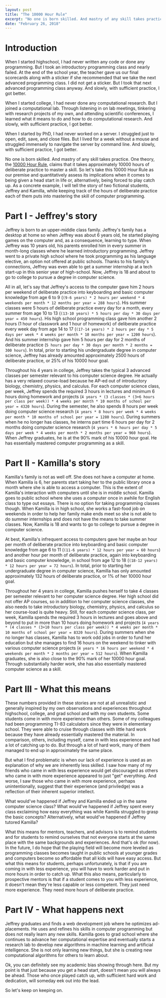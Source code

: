 ```yaml
---
layout: post
title: "The 10000 Hour Rule"
excerpt: "No one is born skilled. And mastry of any skill takes practice. One theory, the 10000 Hour Rule, claims that it takes approximately 10000 hours of deliberate practice to master a skill. So let's take this 10000 Hour Rule as our premise and quantitatively assess its implications when it comes to being given a head start in life or, alternatively, being forced to play catch up. As a concrete example, I will tell the story of two fictional students, Jeffrey and Kamilla, while keeping track of the hours of deliberate practice each of them puts into mastering the skill of computer programming."
date: "February 26, 2018"
---
```


# Introduction

When I started highschool, I had never written any code or done any programming. But I took an introductory programming class and nearly failed. At the end of the school year, the teacher gave us our final scorecards along with a sticker if she recommended that we take the next advanced programming class. I did not get a sticker. But I took that next advanced programming class anyway. And slowly, with sufficient practice, I got better. 

When I started college, I had never done any computational research. But I joined a computational lab. Through listening in on lab meetings, tinkering with research projects of my own, and attending scientific conferences, I learned what it means to do and how to do computational research. And slowly, with sufficient practice, I got better. 

When I started by PhD, I had never worked on a server. I struggled just to open, edit, save, and close files. But I lived for a week without a mouse and struggled immensely to navigate the server by command line. And slowly, with sufficient practice, I got better.

No one is born skilled. And mastry of any skill takes practice. One theory, the [10000 Hour Rule](https://hubpages.com/health/10000-hour-rule), claims that it takes approximately 10000 hours of deliberate practice to master a skill. So let's take this 10000 Hour Rule as our premise and quantitatively assess its implications when it comes to being given a head start in life or, alternatively, being forced to play catch up. As a concrete example, I will tell the story of two fictional students, Jeffrey and Kamilla, while keeping track of the hours of deliberate practice each of them puts into mastering the skill of computer programming. 

# Part I - Jeffrey's story

Jeffrey is born to an upper-middle class family. Jeffrey's family has a desktop at home so when Jeffrey was about 6 years old, he started playing games on the computer and, as a consequence, learning to type. When Jeffrey was 10 years old, his parents enrolled him in every summer in month-long classes where he learned introductory programming. Jeffrey went to a private high school where he took programming as his language elective, an option not offered at public schools. Thanks to his family's connections, Jeffrey was even able to get a summer internship at a tech start-up in this senior year of high-school. Now, Jeffrey is 18 and about to go to college to pursue a degree in computer science. 

All in all, let's say that Jeffrey's access to the computer gave him 2 hours per weekend of deliberate practice into keyboarding and basic computer knowledge from age 6 to 9 (`(9-6 years) * 2 hours per weekend * 4 weekends per month * 12 months per year = 288 hours`). His summer classes were 5 hours of deliberate practice every day for a month, every summer from age 10 to 13 (`(13-10 years) * 5 hours per day * 30 days per year = 450 hours`). His high school programming class gave him another 2 hours (1 hour of classwork and 1 hour of homework) of deliberate practice every week day from age 14 to 17 (`(17-14 years) * 2 hours per day * 5 days per week * 4 weeks per month * 10 months per year = 1200 hours`). And his summer internship gave him 5 hours per day for 2 months of deliberate practice (`5 hours per day * 30 days per month * 2 months = 300 hours`). In total, prior to starting his undergraduate degree in computer science, Jeffrey has already amounted approximately 2500 hours of deliberate practice, or 25% of his 10000 hour goal.

Throughout his 4 years in college, Jeffrey takes the typical 3 advanced classes per semester relevant to his computer science degree. He actually has a very relaxed course-load because he AP-ed out of introductory biology, chemistry, physics, and calculus. For each computer science class, per week, Jeffrey spends the required 3 hours in lectures and minimum 6 hours doing homework and projects (`4 years * (3 classes * (3+6 hours per class per week)) * 4 weeks per month * 10 months of school per year = 4320 hours`). During the semester, he also spends 8 hours per week doing computer science research (`4 years * 8 hours per week * 4 weeks per month * 10 months of school per year = 1280 hours`). During summers when he no longer has classes, he interns part time 6 hours per day for 2 months doing computer science research (`4 years * 6 hours per day * 5 days per week * 4 weeks per month * 2 months per year = 960 hours`). When Jeffrey graduates, he is at the 90% mark of his 10000 hour goal. He has essentially mastered computer programming as a skill.

# Part II - Kamilla's story

Kamilla's family is not as well off. She does not have a computer at home. When Kamilla is 6, her parents start taking her to the public library once a month where she is able to access a computer. This is the extent of Kamilla's interaction with computers until she is in middle school. Kamilla goes to public school where she uses a computer once in awhile for English class to type out essays. There is no option for taking programming classes though. When Kamilla is in high school, she works a fast-food job on weekends in order to help her family make ends meet so she is not able to do summer internships and does not have the means to take summer classes. Now, Kamilla is 18 and wants to go to college to pursue a degree in computer science. 

At best, Kamilla's infrequent access to computers gave her maybe an hour per month of deliberate practice into keyboarding and basic computer knowledge from age 6 to 11 (`(11-6 years) * 12 hours per year = 60 hours`) and another hour per month of deliberate practice, again into keyboarding and basic computer knowledge, in school from age 12 to 18 (`(18-12 years) * 12 hours per year = 72 hours`). In total, prior to starting her undergraduate degree in computer science, Kamilla has only amounted approximately 132 hours of deliberate practice, or 1% of her 10000 hour goal.

Throughout her 4 years in college, Kamilla pushes herself to take 4 classes per semester relevant to her computer science degree. Her high school did not offer AP courses, so in addition to her computer science classes, she also needs to take introductory biology, chemistry, physics, and calculus so her course-load is quite heavy. Still, for each computer science class, per week, Kamilla spends the required 3 hours in lectures and goes above and beyond to put in more than 10 hours doing homework and projects (`4 years * (4 classes * (3+10 hours per class per week)) * 4 weeks per month * 10 months of school per year = 8320 hours`). During summers when she no longer has classes, Kamilla has to work odd jobs in order to fund her education but she manages to find 16 hours on the weekend to tinker with various computer science projects (`4 years * 16 hours per weekend * 4 weekends per month * 2 months per year = 512 hours`). When Kamilla graduates, she is also close to the 90% mark of her 10000 hour goal. Through substantially harder work, she has also essentially mastered computer science as a skill.

# Part III - What this means

These numbers provided in these stories are not at all unrealistic and generally inspired by my own observations and experiences throughout highschool, college, and grad school and with my own students. Some students come in with more experience than others. Some of my colleagues had been programming TI-83 calculators since they were in elementary school. They were able to cruise through classes with little hard work because they have already essentially mastered the material. In comparison, others, including myself, came in with less experience and had a lot of catching up to do. But through a lot of hard work, many of them managed to end up in approximately the same place. 

But what I find problematic is when our lack of experience is used as an explanation of why we are inherently less skilled. I saw how many of my friends who came in with less experience would get discouraged as others who came in with more experience appeared to just "get" everything. And worse, I saw those who came in with more experience, perhaps unintentionally, suggest that their experience (and priviledge) was a reflection of their inherent superior intellect. 

What would've happened if Jeffrey and Kamilla ended up in the same computer science class? What would've happened if Jeffrey spent every class exclaiming how easy everything was while Kamilla struggled to grasp the basic concepts? Alternatively, what would've happened if Jeffrey tutored Kamilla?

What this means for mentors, teachers, and advisors is to remind students and for students to remind ourselves that not everyone starts at the same place with the same backgrounds and experiences. And that's ok (for now). In the future, I do hope that the playing field will become more leveled as programming classes becomes taught in public schools at younger grades and computers become so affordable that all kids will have easy access. But what this means for students, perhaps unfortunately, is that if you are coming in with less experience, you will have to work harder and put in more hours in order to catch up. What this also means, particularly to prospective mentors is that if a student comes to you with less experience, it doesn't mean they're less capable or less competent. They just need more experience. They need more hours of deliberate practice. 

# Part IV - What happens next

Jeffrey graduates and finds a web development job where he optimizes ad-placements. He uses and refines his skills in computer programming but does not really learn any new skills. Kamilla goes to grad school where she continues to advance her computational expertise and eventually starts a research lab to develop new algorithms in machine learning and artificial intelligence. She is not only learning new things, but she is creating new computational algorithms for others to learn about.

Ok, you can definitely see my academic bias showing through here. But my point is that just because you get a head start, doesn't mean you will always be ahead. Those who once played catch up, with sufficient hard work and dedication, will someday eek out into the lead. 

So let's keep on keeping on.
